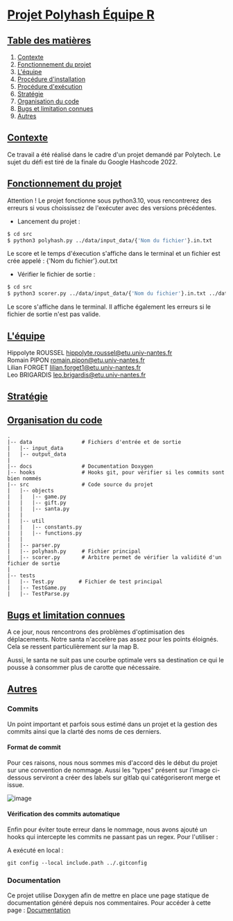 # <u>Projet Polyhash Équipe R</u>

## <u>Table des matières</u>

1. [Contexte](#contexte)
2. [Fonctionnement du projet](#fonctionnement-du-projet)
3. [L'équipe](#léquipe)
4. [Procédure d'installation](#procédure-dinstallation)
5. [Procédure d'exécution](#procédure-dexécution)
6. [Stratégie](#stratégie)
7. [Organisation du code](#organisation-du-code)
8. [Bugs et limitation connues](#bugs-et-limitation-connues)
9. [Autres](#autres)

## <u>Contexte</u>

Ce travail a été réalisé dans le cadre d'un projet demandé par Polytech. Le sujet du défi est tiré de la finale du Google Hashcode 2022.

## <u>Fonctionnement du projet</u>

Attention ! Le projet fonctionne sous python3.10, vous rencontrerez des erreurs si vous choississez de l'exécuter avec des versions précédentes.

- Lancement du projet :

```bash
$ cd src
$ python3 polyhash.py ../data/input_data/{'Nom du fichier'}.in.txt
```

Le score et le temps d'éxecution s'affiche dans le terminal et un fichier est crée appelé : {'Nom du fichier'}.out.txt

- Vérifier le fichier de sortie :

```bash
$ cd src
$ python3 scorer.py ../data/input_data/{'Nom du fichier'}.in.txt ../data/output_data/{'Nom du fichier'}.out.txt
```
Le score s'affiche dans le terminal. Il affiche également les erreurs si le fichier de sortie n'est pas valide.

## <u>L'équipe</u>

Hippolyte ROUSSEL hippolyte.roussel@etu.univ-nantes.fr  
Romain PIPON romain.pipon@etu.univ-nantes.fr  
Lilian FORGET lilian.forget1@etu.univ-nantes.fr  
Leo BRIGARDIS leo.brigardis@etu.univ-nantes.fr

## <u>Stratégie</u>

## <u>Organisation du code</u>
```
.
|-- data                # Fichiers d'entrée et de sortie
|   |-- input_data 
|   |-- output_data
|   
|-- docs                # Documentation Doxygen
|-- hooks               # Hooks git, pour vérifier si les commits sont bien nommés
|-- src                 # Code source du projet
|   |-- objects
|   |   |-- game.py  
|   |   |-- gift.py
|   |   |-- santa.py
|   |
|   |-- util
|   |   |-- constants.py
|   |   |-- functions.py
|   |
|   |-- parser.py
|   |-- polyhash.py     # Fichier principal
|   |-- scorer.py       # Arbitre permet de vérifier la validité d'un fichier de sortie
| 
|-- tests
|   |-- Test.py        # Fichier de test principal 
|   |-- TestGame.py 
|   |-- TestParse.py
```


## <u>Bugs et limitation connues</u>

A ce jour, nous rencontrons des problèmes d'optimisation des déplacements. Notre santa n'accelère pas assez pour les points éloignés. Cela se ressent particulièrement sur la map B.

Aussi, le santa ne suit pas une courbe optimale vers sa destination ce qui le pousse à consommer plus de carotte que nécessaire.

## <u>Autres</u>

### Commits

Un point important et parfois sous estimé dans un projet et la gestion des commits ainsi que la clarté des noms de ces derniers.

#### Format de commit

Pour ces raisons, nous nous sommes mis d'accord dès le début du projet sur une convention de nommage. Aussi les "types" présent sur l'image ci-dessous serviront a créer des labels sur gitlab qui catégoriseront merge et issue.

![image](https://cdn.discordapp.com/attachments/765491179444764712/1039222782275375204/unknown.png)

#### Vérification des commits automatique

Enfin pour éviter toute erreur dans le nommage, nous avons ajouté un hooks qui intercepte les commits ne passant pas un regex. Pour l'utiliser :

A exécuté en local :
```
git config --local include.path ../.gitconfig
```

### Documentation

Ce projet utilise Doxygen afin de mettre en place une page statique de documentation généré depuis nos commentaires. Pour accéder à cette page : [Documentation](https://e203561m.univ-nantes.io/polyhash2022)
